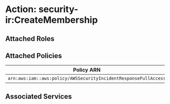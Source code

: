 # Action: security-ir:CreateMembership

## Attached Roles

## Attached Policies

| Policy ARN | Policy Name |
|------------|-------------|
| `arn:aws:iam::aws:policy/AWSSecurityIncidentResponseFullAccess` | [AWSSecurityIncidentResponseFullAccess](../policies.md#awssecurityincidentresponsefullaccess) |

## Associated Services

